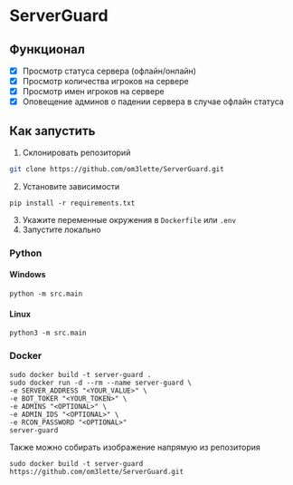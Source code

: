 # ServerGuard
## Функционал
- [x] Просмотр статуса сервера (офлайн/онлайн)
- [x] Просмотр количества игроков на сервере
- [x] Просмотр имен игроков на сервере
- [x] Оповещение админов о падении сервера в случае офлайн статуса
## Как запустить
1. Склонировать репозиторий
```bash
git clone https://github.com/om3lette/ServerGuard.git
```
2. Установите зависимости 
```commandline
pip install -r requirements.txt
```
3. Укажите переменные окружения в `Dockerfile` или `.env`
4. Запустите локально
### Python
#### Windows
```
python -m src.main
```
#### Linux
```commandline
python3 -m src.main
```
### Docker
```commandline
sudo docker build -t server-guard .
sudo docker run -d --rm --name server-guard \
-e SERVER_ADDRESS "<YOUR_VALUE>" \
-e BOT_TOKER "<YOUR_TOKEN>" \
-e ADMINS "<OPTIONAL>" \
-e ADMIN_IDS "<OPTIONAL>" \
-e RCON_PASSWORD "<OPTIONAL>"
server-guard
```
Также можно собирать изображение напрямую из репозитория
```
sudo docker build -t server-guard https://github.com/om3lette/ServerGuard.git
```